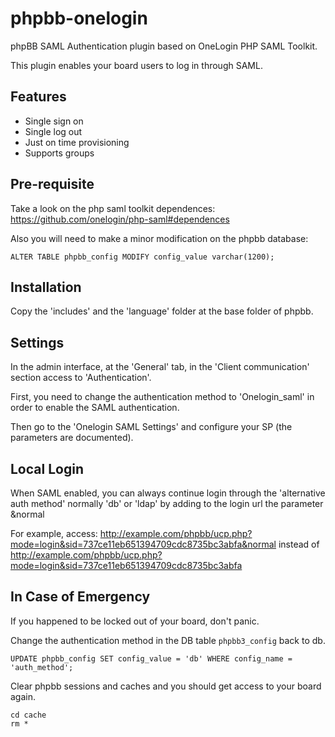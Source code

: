 phpbb-onelogin
==============

phpBB SAML Authentication plugin based on OneLogin PHP SAML Toolkit.

This plugin enables your board users to log in through SAML.

Features
--------

* Single sign on
* Single log out
* Just on time provisioning
* Supports groups

Pre-requisite
-------------

Take a look on the php saml toolkit dependences:
https://github.com/onelogin/php-saml#dependences

Also you will need to make a minor modification on the phpbb database:
```
ALTER TABLE phpbb_config MODIFY config_value varchar(1200);
```

Installation
------------

Copy the 'includes' and the 'language' folder at the base folder of phpbb.


Settings
--------

In the admin interface, at the 'General' tab, in the 'Client communication' section access to 'Authentication'.

First, you need to change the authentication method to 'Onelogin_saml' in order to enable the SAML authentication.

Then go to the 'Onelogin SAML Settings' and configure your SP (the parameters are documented).


Local Login
-----------

When SAML enabled, you can always continue login through the 'alternative auth method' normally 'db' or 'ldap'
by adding to the login url the parameter &normal

For example, access:
http://example.com/phpbb/ucp.php?mode=login&sid=737ce11eb651394709cdc8735bc3abfa&normal
instead of
http://example.com/phpbb/ucp.php?mode=login&sid=737ce11eb651394709cdc8735bc3abfa


In Case of Emergency
--------------------

If you happened to be locked out of your board, don't panic.

Change the authentication method in the DB table `phpbb3_config` back to db.
```
UPDATE phpbb_config SET config_value = 'db' WHERE config_name = 'auth_method';
```

Clear phpbb sessions and caches and you should get access to your board again.
```
cd cache
rm *
```
